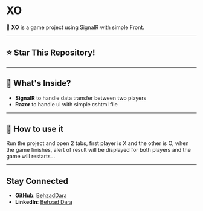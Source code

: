 # XO

🚀 **XO** is a game project using SignalR with simple Front.

---

## ⭐ Star This Repository!

---

## 🔧 What's Inside?

- **SignalR** to handle data transfer between two players
- **Razor** to handle ui with simple cshtml file

---

## 📝 How to use it

Run the project and open 2 tabs, first player is X and the other is O, when the game finishes, alert of result will be displayed for both players and the game will restarts...

---

## Stay Connected

- **GitHub**: [BehzadDara](https://github.com/BehzadDara)
- **LinkedIn**: [Behzad Dara](https://www.linkedin.com/in/behzaddara/)
